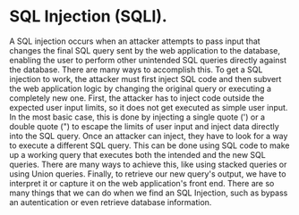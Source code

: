 # SQL Injection (SQLI).
A SQL injection occurs when an attacker attempts to pass input that changes the final SQL query sent by the web application to the database, enabling the user to perform other unintended SQL queries directly 
against the database.
There are many ways to accomplish this. To get a SQL injection to work, the attacker must first inject SQL code and then subvert the web application logic by changing the original query or executing a completely new one.
First, the attacker has to inject code outside the expected user input limits, so it does not get executed as simple user input. In the most basic case, this is done by injecting a single quote (') or a double quote (")
to escape the limits of user input and inject data directly into the SQL query.
Once an attacker can inject, they have to look for a way to execute a different SQL query. This can be done using SQL code to make up a working query that executes both the intended and the new SQL queries. There are many ways to achieve this, like using stacked queries or using Union queries. Finally, to retrieve our new query's output, we have to interpret it or capture it on the web application's front end.
There are so many things that we can do when we find an SQL Injection, such as bypass an autentication or even retrieve database information.
